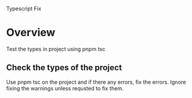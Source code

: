 Typescript Fix

# Overview 
Test the types in project using pnpm tsc

## Check the types of the project 

Use pnpm tsc on the project and if there any errors, fix the errors. Ignore fixing the warnings unless requsted to fix them.